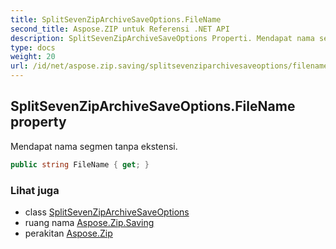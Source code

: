 ```yaml
---
title: SplitSevenZipArchiveSaveOptions.FileName
second_title: Aspose.ZIP untuk Referensi .NET API
description: SplitSevenZipArchiveSaveOptions Properti. Mendapat nama segmen tanpa ekstensi.
type: docs
weight: 20
url: /id/net/aspose.zip.saving/splitsevenziparchivesaveoptions/filename/
---
```

## SplitSevenZipArchiveSaveOptions.FileName property

Mendapat nama segmen tanpa ekstensi.

```csharp
public string FileName { get; }
```

### Lihat juga

* class [SplitSevenZipArchiveSaveOptions](../)
* ruang nama [Aspose.Zip.Saving](../../splitsevenziparchivesaveoptions/)
* perakitan [Aspose.Zip](../../../)


